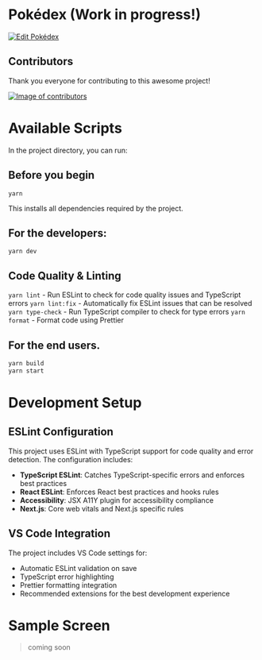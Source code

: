 # Pokédex (Work in progress!)



[![Edit Pokédex](https://codesandbox.io/static/img/play-codesandbox.svg)](https://codesandbox.io/s/github/akashraj9828/pokedex/tree/main/?fontsize=14&hidenavigation=1&theme=dark)

## Contributors  
Thank you everyone for contributing to this awesome project!

<a href="https://github.com/akashraj9828/pokedex/graphs/contributors">
  <img src="https://contributors-img.web.app/image?repo=akashraj9828/pokedex" alt="Image of contributors" />
 </a>

# Available Scripts

In the project directory, you can run:

## Before you begin
`yarn`

This installs all dependencies required by the project. <br />

## For the developers:
`yarn dev`

## Code Quality & Linting
`yarn lint` - Run ESLint to check for code quality issues and TypeScript errors
`yarn lint:fix` - Automatically fix ESLint issues that can be resolved
`yarn type-check` - Run TypeScript compiler to check for type errors
`yarn format` - Format code using Prettier

## For the end users.
```bash
yarn build
yarn start
```

# Development Setup

## ESLint Configuration
This project uses ESLint with TypeScript support for code quality and error detection. The configuration includes:

- **TypeScript ESLint**: Catches TypeScript-specific errors and enforces best practices
- **React ESLint**: Enforces React best practices and hooks rules
- **Accessibility**: JSX A11Y plugin for accessibility compliance
- **Next.js**: Core web vitals and Next.js specific rules

## VS Code Integration
The project includes VS Code settings for:
- Automatic ESLint validation on save
- TypeScript error highlighting
- Prettier formatting integration
- Recommended extensions for the best development experience

# Sample Screen
> coming soon